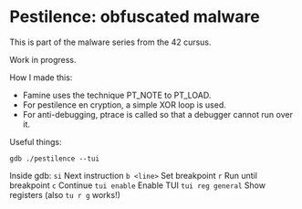 # Pestilence: obfuscated malware

This is part of the malware series from the 42 cursus.

Work in progress.

How I made this:

- Famine uses the technique PT_NOTE to PT_LOAD.
- For pestilence en cryption, a simple XOR loop is used.
- For anti-debugging, ptrace is called so that a debugger cannot run over it.

Useful things:

``gdb ./pestilence --tui``

Inside gdb:
``si``              Next instruction
``b <line>``        Set breakpoint
``r``               Run until breakpoint
``c``               Continue
``tui enable``      Enable TUI
``tui reg general`` Show registers (also ``tu r g`` works!)